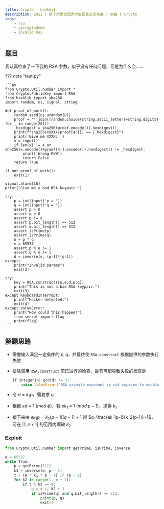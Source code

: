```yaml
---
title: Crypto - badkey1
description: 2022 | 第十六届全国大学生信息安全竞赛 | 初赛 | Crypto
tags:
    - rsa
    - pycryptodome
    - invalid key
---
```


## 题目

我认真检查了一下我的 RSA 参数，似乎没有任何问题，但是为什么会……

??? note "test.py"

    ```py
    from Crypto.Util.number import *
    from Crypto.PublicKey import RSA
    from hashlib import sha256
    import random, os, signal, string

    def proof_of_work():
        random.seed(os.urandom(8))
        proof = ''.join([random.choice(string.ascii_letters+string.digits) for _ in range(20)])
        _hexdigest = sha256(proof.encode()).hexdigest()
        print(f"sha256(XXXX+{proof[4:]}) == {_hexdigest}")
        print('Give me XXXX: ')
        x = input()
        if len(x) != 4 or sha256(x.encode()+proof[4:].encode()).hexdigest() != _hexdigest:
            print('Wrong PoW')
            return False
        return True

    if not proof_of_work():
        exit(1)
        
    signal.alarm(10)
    print("Give me a bad RSA keypair.")

    try:
        p = int(input('p = '))
        q = int(input('q = '))
        assert p > 0
        assert q > 0
        assert p != q
        assert p.bit_length() == 512
        assert q.bit_length() == 512
        assert isPrime(p)
        assert isPrime(q)
        n = p * q
        e = 65537
        assert p % e != 1
        assert q % e != 1
        d = inverse(e, (p-1)*(q-1))
    except:
        print("Invalid params")
        exit(2)

    try:
        key = RSA.construct([n,e,d,p,q])
        print("This is not a bad RSA keypair.")
        exit(3)
    except KeyboardInterrupt:
        print("Hacker detected.")
        exit(4)
    except ValueError:
        print("How could this happen?")
        from secret import flag
        print(flag)
    ```

## 解题思路

- 需要输入满足一定条件的 $p,q$，并最终使 `RSA.construct` 根据提供的参数执行失败
- 排除调用 `RSA.construct` 前已进行的检查，最有可能导致失败的检查是

    ```py
    if Integer(n).gcd(d) != 1:
        raise ValueError("RSA private exponent is not coprime to modulus")
    ```

- 令 $d = k_1p$，需要求 $q$
- 根据 $ed\equiv 1\ (mod\ \phi)$，有 $ek_1\equiv 1\ (mod\ p-1)$，求得 $k_1$
- 接下来由 $ek_1p=k_2(p-1)(q-1)+1$ 得 $q=\frac{ek_1p-1}{k_2(p-1)}+1$，可在 $[1, e+1]$ 的范围内爆破 $k_2$

### Exploit

```py
from Crypto.Util.number import getPrime, isPrime, inverse

e = 65537
while True:
    p = getPrime(512)
    k1 = inverse(e, p - 1)
    t = (e * k1 * p - 1) // (p - 1)
    for k2 in range(1, e + 1):
        if t % k2 == 0:
            q = t // k2 + 1
            if isPrime(q) and q.bit_length() == 512:
                print(p, q)
                exit()
```